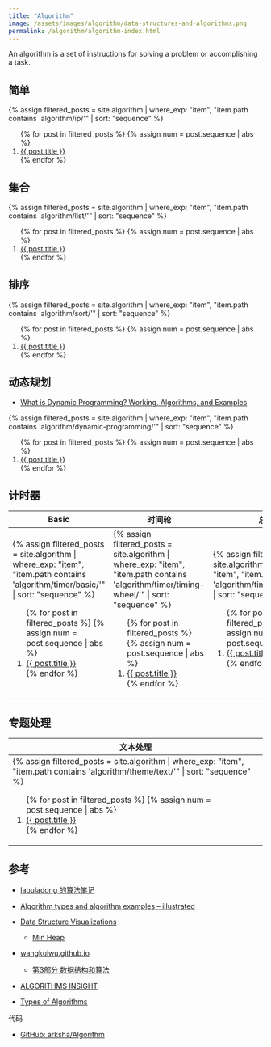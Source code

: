 ```yaml
---
title: "Algorithm"
image: /assets/images/algorithm/data-structures-and-algorithms.png
permalink: /algorithm/algorithm-index.html
---
```


An algorithm is a set of instructions for solving a problem or accomplishing a task.

## 简单

{%
assign filtered_posts = site.algorithm |
where_exp: "item", "item.path contains 'algorithm/ip/'" |
sort: "sequence"
%}
<ol>
    {% for post in filtered_posts %}
    {% assign num = post.sequence | abs %}
    <li>
        <a href="{{ post.url }}">{{ post.title }}</a>
    </li>
    {% endfor %}
</ol>

## 集合

{%
assign filtered_posts = site.algorithm |
where_exp: "item", "item.path contains 'algorithm/list/'" |
sort: "sequence"
%}
<ol>
    {% for post in filtered_posts %}
    {% assign num = post.sequence | abs %}
    <li>
        <a href="{{ post.url }}">{{ post.title }}</a>
    </li>
    {% endfor %}
</ol>

## 排序

{%
assign filtered_posts = site.algorithm |
where_exp: "item", "item.path contains 'algorithm/sort/'" |
sort: "sequence"
%}
<ol>
    {% for post in filtered_posts %}
    {% assign num = post.sequence | abs %}
    <li>
        <a href="{{ post.url }}">{{ post.title }}</a>
    </li>
    {% endfor %}
</ol>

## 动态规划

- [What is Dynamic Programming? Working, Algorithms, and Examples](https://www.linkedin.com/pulse/what-dynamic-programming-working-algorithms-examples-rohit-bhatu-us9hf/)

{%
assign filtered_posts = site.algorithm |
where_exp: "item", "item.path contains 'algorithm/dynamic-programming/'" |
sort: "sequence"
%}
<ol>
    {% for post in filtered_posts %}
    {% assign num = post.sequence | abs %}
    <li>
        <a href="{{ post.url }}">{{ post.title }}</a>
    </li>
    {% endfor %}
</ol>

## 计时器

<table>
    <thead>
    <tr>
        <th style="text-align: center;">Basic</th>
        <th style="text-align: center;">时间轮</th>
        <th style="text-align: center;">总结</th>
    </tr>
    </thead>
    <tbody>
    <tr>
        <td>
{%
assign filtered_posts = site.algorithm |
where_exp: "item", "item.path contains 'algorithm/timer/basic/'" |
sort: "sequence"
%}
<ol>
    {% for post in filtered_posts %}
    {% assign num = post.sequence | abs %}
    <li>
        <a href="{{ post.url }}">{{ post.title }}</a>
    </li>
    {% endfor %}
</ol>
        </td>
        <td>
{%
assign filtered_posts = site.algorithm |
where_exp: "item", "item.path contains 'algorithm/timer/timing-wheel/'" |
sort: "sequence"
%}
<ol>
    {% for post in filtered_posts %}
    {% assign num = post.sequence | abs %}
    <li>
        <a href="{{ post.url }}">{{ post.title }}</a>
    </li>
    {% endfor %}
</ol>
        </td>
        <td>
{%
assign filtered_posts = site.algorithm |
where_exp: "item", "item.path contains 'algorithm/timer/summary/'" |
sort: "sequence"
%}
<ol>
    {% for post in filtered_posts %}
    {% assign num = post.sequence | abs %}
    <li>
        <a href="{{ post.url }}">{{ post.title }}</a>
    </li>
    {% endfor %}
</ol>
        </td>
    </tr>
    </tbody>
</table>

## 专题处理

<table>
    <thead>
    <tr>
        <th style="text-align: center;">文本处理</th>
    </tr>
    </thead>
    <tbody>
    <tr>
        <td>
{%
assign filtered_posts = site.algorithm |
where_exp: "item", "item.path contains 'algorithm/theme/text/'" |
sort: "sequence"
%}
<ol>
    {% for post in filtered_posts %}
    {% assign num = post.sequence | abs %}
    <li>
        <a href="{{ post.url }}">{{ post.title }}</a>
    </li>
    {% endfor %}
</ol>
        </td>
    </tr>
    </tbody>
</table>

## 参考

- [labuladong 的算法笔记](https://labuladong.online/algo/)

- [Algorithm types and algorithm examples – illustrated](https://www.lavivienpost.com/algorithms-types-and-algorithm-examples/)
- [Data Structure Visualizations](https://www.cs.usfca.edu/~galles/visualization/Algorithms.html)
    - [Min Heap](https://www.cs.usfca.edu/~galles/visualization/Heap.html)
- [wangkuiwu.github.io](https://wangkuiwu.github.io/2100/01/01/index/)
    - [第3部分 数据结构和算法](https://wangkuiwu.github.io/2013/01/01/datastruct-index/)

- [ALGORITHMS INSIGHT](https://algorithmsinsight.wordpress.com/)
- [Types of Algorithms](https://www.educba.com/types-of-algorithms/)

代码

- [GitHub: arksha/Algorithm](https://github.com/arksha/Algorithm)
